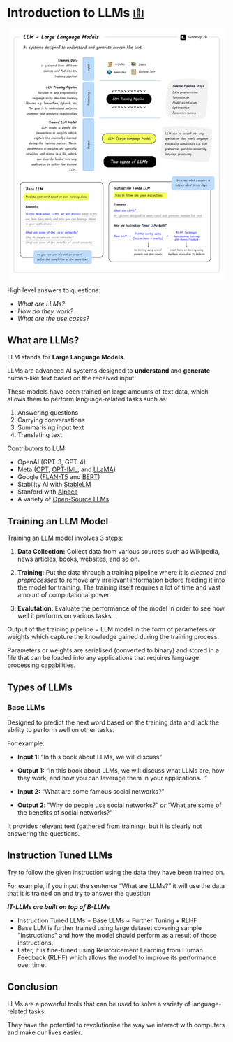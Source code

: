 # Introduction to LLMs [<span style="font-size:0.65em;vertical-align: 13%;">[🔗]</span>](https://roadmap.sh/guides/introduction-to-llms)

<p align="left">
  <img src="../images/llms-roadmapsh.png" width=500 />
</p>
High level answers to questions:

- _What are LLMs?_
- _How do they work?_
- _What are the use cases?_

## What are LLMs?

LLM stands for **Large Language Models**.

LLMs are advanced AI systems designed to **understand** and **generate** human-like text based on the received input.

These models have been trained on large amounts of text data, which allows them to perform language-related tasks such as:

1. Answering questions
2. Carrying conversations
3. Summarising input text
4. Translating text

Contributors to LLM:

- OpenAI (GPT-3, GPT-4)
- Meta ([OPT](https://huggingface.co/facebook/opt-66b), [OPT-IML](https://huggingface.co/facebook/opt-iml-30b), and [LLaMA](https://ai.meta.com/blog/large-language-model-llama-meta-ai/))
- Google ([FLAN-T5](https://huggingface.co/google/flan-t5-xxl) and [BERT](https://huggingface.co/bert-base-uncased))
- Stability AI with [StableLM](https://github.com/stability-AI/stableLM/)
- Stanford with [Alpaca](https://crfm.stanford.edu/2023/03/13/alpaca.html)
- A variety of [Open-Source LLMs](https://github.com/Hannibal046/Awesome-LLM)

## Training an LLM Model

Training an LLM model involves 3 steps:

1. **Data Collection:** Collect data from various sources such as Wikipedia, news articles, books, websites, and so on.

2. **Training:** Put the data through a training pipeline where it is _cleaned_ and _preprocessed_ to remove any irrelevant information before feeding it into the model for training. The training itself requires a lot of time and vast amount of computational power.

3. **Evalutation:** Evaluate the performance of the model in order to see how well it performs on various tasks.

Output of the training pipeline = LLM model in the form of parameters or weights which capture the knowledge gained during the training process.

Parameters or weights are serialised (converted to binary) and stored in a file that can be loaded into any applications that requires language processing capabilities.

## Types of LLMs

### Base LLMs

Designed to predict the next word based on the training data and lack the ability to perform well on other tasks.

For example:

- **Input 1:** “In this book about LLMs, we will discuss”
- **Output 1:** “In this book about LLMs, we will discuss what LLMs are, how they work, and how you can leverage them in your applications...”

- **Input 2:** “What are some famous social networks?”
- **Output 2**: "Why do people use social networks?” _or_ “What are some of the benefits of social networks?”

It provides relevant text (gathered from training), but it is clearly not answering the questions.

## Instruction Tuned LLMs

Try to follow the given instruction using the data they have been trained on.

For example, if you input the sentence “What are LLMs?” it will use the data that it is trained on and try to answer the question

_**IT-LLMs are built on top of B-LLMs**_

- Instruction Tuned LLMs = Base LLMs + Further Tuning + RLHF
- Base LLM is further trained using large dataset covering sample "Instructions" and how the model should perform as a result of those instructions.
- Later, it is fine-tuned using Reinforcement Learning from Human Feedback (RLHF) which allows the model to improve its performance over time.

## Conclusion

LLMs are a powerful tools that can be used to solve a variety of language-related tasks.

They have the potential to revolutionise the way we interact with computers and make our lives easier.
